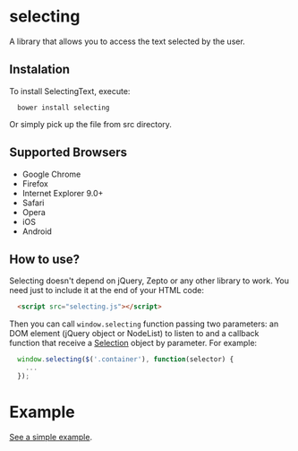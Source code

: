 # selecting
A library that allows you to access the text selected by the user.

## Instalation
To install SelectingText, execute:

```shell
  bower install selecting
```

Or simply pick up the file from src directory.

## Supported Browsers
* Google Chrome
* Firefox
* Internet Explorer 9.0+
* Safari
* Opera
* iOS
* Android

## How to use?
Selecting doesn't depend on jQuery, Zepto or any other library to work. You need just to include it at the end of your HTML code:

```html
  <script src="selecting.js"></script>
```

Then you can call <code>window.selecting</code> function passing two parameters: an DOM element (jQuery object or NodeList) to listen to and a callback function that receive a [Selection](https://developer.mozilla.org/en-US/docs/Web/API/Window.getSelection) object by parameter. For example:

```js
  window.selecting($('.container'), function(selector) {
    ...
  });
```

# Example
[See a simple example](http://evandrolg.github.io/selecting).
